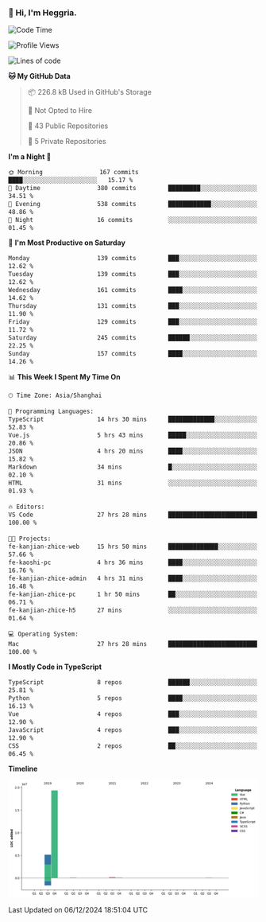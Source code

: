 ### 👋 Hi, I'm Heggria.

<!--START_SECTION:waka-->
![Code Time](http://img.shields.io/badge/Code%20Time-904%20hrs%2020%20mins-blue)

![Profile Views](http://img.shields.io/badge/Profile%20Views-0-blue)

![Lines of code](https://img.shields.io/badge/From%20Hello%20World%20I%27ve%20Written-24.8%20million%20lines%20of%20code-blue)

**🐱 My GitHub Data** 

> 📦 226.8 kB Used in GitHub's Storage 
 > 
> 🚫 Not Opted to Hire
 > 
> 📜 43 Public Repositories 
 > 
> 🔑 5 Private Repositories 
 > 
**I'm a Night 🦉** 

```text
🌞 Morning                167 commits         ████░░░░░░░░░░░░░░░░░░░░░   15.17 % 
🌆 Daytime                380 commits         █████████░░░░░░░░░░░░░░░░   34.51 % 
🌃 Evening                538 commits         ████████████░░░░░░░░░░░░░   48.86 % 
🌙 Night                  16 commits          ░░░░░░░░░░░░░░░░░░░░░░░░░   01.45 % 
```
📅 **I'm Most Productive on Saturday** 

```text
Monday                   139 commits         ███░░░░░░░░░░░░░░░░░░░░░░   12.62 % 
Tuesday                  139 commits         ███░░░░░░░░░░░░░░░░░░░░░░   12.62 % 
Wednesday                161 commits         ████░░░░░░░░░░░░░░░░░░░░░   14.62 % 
Thursday                 131 commits         ███░░░░░░░░░░░░░░░░░░░░░░   11.90 % 
Friday                   129 commits         ███░░░░░░░░░░░░░░░░░░░░░░   11.72 % 
Saturday                 245 commits         ██████░░░░░░░░░░░░░░░░░░░   22.25 % 
Sunday                   157 commits         ████░░░░░░░░░░░░░░░░░░░░░   14.26 % 
```


📊 **This Week I Spent My Time On** 

```text
🕑︎ Time Zone: Asia/Shanghai

💬 Programming Languages: 
TypeScript               14 hrs 30 mins      █████████████░░░░░░░░░░░░   52.83 % 
Vue.js                   5 hrs 43 mins       █████░░░░░░░░░░░░░░░░░░░░   20.86 % 
JSON                     4 hrs 20 mins       ████░░░░░░░░░░░░░░░░░░░░░   15.82 % 
Markdown                 34 mins             █░░░░░░░░░░░░░░░░░░░░░░░░   02.10 % 
HTML                     31 mins             ░░░░░░░░░░░░░░░░░░░░░░░░░   01.93 % 

🔥 Editors: 
VS Code                  27 hrs 28 mins      █████████████████████████   100.00 % 

🐱‍💻 Projects: 
fe-kanjian-zhice-web     15 hrs 50 mins      ██████████████░░░░░░░░░░░   57.66 % 
fe-kaoshi-pc             4 hrs 36 mins       ████░░░░░░░░░░░░░░░░░░░░░   16.76 % 
fe-kanjian-zhice-admin   4 hrs 31 mins       ████░░░░░░░░░░░░░░░░░░░░░   16.48 % 
fe-kanjian-zhice-pc      1 hr 50 mins        ██░░░░░░░░░░░░░░░░░░░░░░░   06.71 % 
fe-kanjian-zhice-h5      27 mins             ░░░░░░░░░░░░░░░░░░░░░░░░░   01.64 % 

💻 Operating System: 
Mac                      27 hrs 28 mins      █████████████████████████   100.00 % 
```

**I Mostly Code in TypeScript** 

```text
TypeScript               8 repos             ██████░░░░░░░░░░░░░░░░░░░   25.81 % 
Python                   5 repos             ████░░░░░░░░░░░░░░░░░░░░░   16.13 % 
Vue                      4 repos             ███░░░░░░░░░░░░░░░░░░░░░░   12.90 % 
JavaScript               4 repos             ███░░░░░░░░░░░░░░░░░░░░░░   12.90 % 
CSS                      2 repos             ██░░░░░░░░░░░░░░░░░░░░░░░   06.45 % 
```



**Timeline**

![Lines of Code chart](https://raw.githubusercontent.com/heggria/heggria/main/assets/bar_graph.png)


 Last Updated on 06/12/2024 18:51:04 UTC
<!--END_SECTION:waka-->
